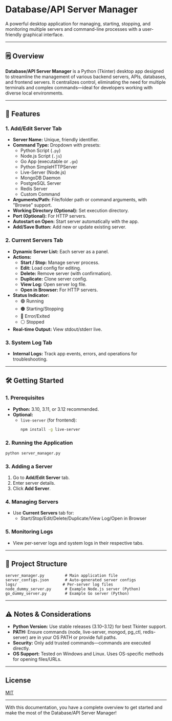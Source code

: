 # Database/API Server Manager

A powerful desktop application for managing, starting, stopping, and monitoring multiple servers and command-line processes with a user-friendly graphical interface.

---

## 🗒️ Overview

**Database/API Server Manager** is a Python (Tkinter) desktop app designed to streamline the management of various backend servers, APIs, databases, and frontend servers. It centralizes control, eliminating the need for multiple terminals and complex commands—ideal for developers working with diverse local environments.

---

## 🌟 Features

### 1. Add/Edit Server Tab

- **Server Name:** Unique, friendly identifier.
- **Command Type:** Dropdown with presets:
  - Python Script (`.py`)
  - Node.js Script (`.js`)
  - Go App (executable or `.go`)
  - Python SimpleHTTPServer
  - Live-Server (Node.js)
  - MongoDB Daemon
  - PostgreSQL Server
  - Redis Server
  - Custom Command
- **Arguments/Path:** File/folder path or command arguments, with "Browse" support.
- **Working Directory (Optional):** Set execution directory.
- **Port (Optional):** For HTTP servers.
- **Autostart on Open:** Start server automatically with the app.
- **Add/Save Button:** Add new or update existing server.

### 2. Current Servers Tab

- **Dynamic Server List:** Each server as a panel.
- **Actions:**
  - **Start / Stop:** Manage server process.
  - **Edit:** Load config for editing.
  - **Delete:** Remove server (with confirmation).
  - **Duplicate:** Clone server config.
  - **View Log:** Open server log file.
  - **Open in Browser:** For HTTP servers.
- **Status Indicator:**  
  - 🟢 Running  
  - 🟠 Starting/Stopping  
  - 🔴 Error/Exited  
  - ⚪ Stopped
- **Real-time Output:** View stdout/stderr live.

### 3. System Log Tab

- **Internal Logs:** Track app events, errors, and operations for troubleshooting.

---

## 🛠️ Getting Started

### 1. Prerequisites

- **Python:** 3.10, 3.11, or 3.12 recommended.
- **Optional:**  
  - `live-server` (for frontend):  
    ```bash
    npm install -g live-server
    ```

### 2. Running the Application

```bash
python server_manager.py
```

### 3. Adding a Server

1. Go to **Add/Edit Server** tab.
2. Enter server details.
3. Click **Add Server**.

### 4. Managing Servers

- Use **Current Servers** tab for:
  - Start/Stop/Edit/Delete/Duplicate/View Log/Open in Browser

### 5. Monitoring Logs

- View per-server logs and system logs in their respective tabs.

---

## 📂 Project Structure

```
server_manager.py         # Main application file
server_configs.json       # Auto-generated server configs
logs/                    # Per-server log files
node_dummy_server.py      # Example Node.js server (Python)
go_dummy_server.py        # Example Go server (Python)
```

---

## ⚠️ Notes & Considerations

- **Python Version:** Use stable releases (3.10–3.12) for best Tkinter support.
- **PATH:** Ensure commands (node, live-server, mongod, pg_ctl, redis-server) are in your OS PATH or provide full paths.
- **Security:** Only add trusted commands—commands are executed directly.
- **OS Support:** Tested on Windows and Linux. Uses OS-specific methods for opening files/URLs.

---

## License

[MIT](LICENSE)

---

With this documentation, you have a complete overview to get started and make the most of the Database/API Server Manager!
